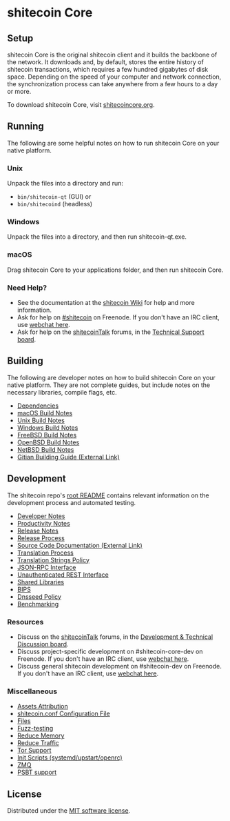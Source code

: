 shitecoin Core
=============

Setup
---------------------
shitecoin Core is the original shitecoin client and it builds the backbone of the network. It downloads and, by default, stores the entire history of shitecoin transactions, which requires a few hundred gigabytes of disk space. Depending on the speed of your computer and network connection, the synchronization process can take anywhere from a few hours to a day or more.

To download shitecoin Core, visit [shitecoincore.org](https://shitecoincore.org/en/download/).

Running
---------------------
The following are some helpful notes on how to run shitecoin Core on your native platform.

### Unix

Unpack the files into a directory and run:

- `bin/shitecoin-qt` (GUI) or
- `bin/shitecoind` (headless)

### Windows

Unpack the files into a directory, and then run shitecoin-qt.exe.

### macOS

Drag shitecoin Core to your applications folder, and then run shitecoin Core.

### Need Help?

* See the documentation at the [shitecoin Wiki](https://en.shitecoin.it/wiki/Main_Page)
for help and more information.
* Ask for help on [#shitecoin](https://webchat.freenode.net/#shitecoin) on Freenode. If you don't have an IRC client, use [webchat here](https://webchat.freenode.net/#shitecoin).
* Ask for help on the [shitecoinTalk](https://shitecointalk.org/) forums, in the [Technical Support board](https://shitecointalk.org/index.php?board=4.0).

Building
---------------------
The following are developer notes on how to build shitecoin Core on your native platform. They are not complete guides, but include notes on the necessary libraries, compile flags, etc.

- [Dependencies](dependencies.md)
- [macOS Build Notes](build-osx.md)
- [Unix Build Notes](build-unix.md)
- [Windows Build Notes](build-windows.md)
- [FreeBSD Build Notes](build-freebsd.md)
- [OpenBSD Build Notes](build-openbsd.md)
- [NetBSD Build Notes](build-netbsd.md)
- [Gitian Building Guide (External Link)](https://github.com/shitecoin-core/docs/blob/master/gitian-building.md)

Development
---------------------
The shitecoin repo's [root README](/README.md) contains relevant information on the development process and automated testing.

- [Developer Notes](developer-notes.md)
- [Productivity Notes](productivity.md)
- [Release Notes](release-notes.md)
- [Release Process](release-process.md)
- [Source Code Documentation (External Link)](https://doxygen.shitecoincore.org/)
- [Translation Process](translation_process.md)
- [Translation Strings Policy](translation_strings_policy.md)
- [JSON-RPC Interface](JSON-RPC-interface.md)
- [Unauthenticated REST Interface](REST-interface.md)
- [Shared Libraries](shared-libraries.md)
- [BIPS](bips.md)
- [Dnsseed Policy](dnsseed-policy.md)
- [Benchmarking](benchmarking.md)

### Resources
* Discuss on the [shitecoinTalk](https://shitecointalk.org/) forums, in the [Development & Technical Discussion board](https://shitecointalk.org/index.php?board=6.0).
* Discuss project-specific development on #shitecoin-core-dev on Freenode. If you don't have an IRC client, use [webchat here](https://webchat.freenode.net/#shitecoin-core-dev).
* Discuss general shitecoin development on #shitecoin-dev on Freenode. If you don't have an IRC client, use [webchat here](https://webchat.freenode.net/#shitecoin-dev).

### Miscellaneous
- [Assets Attribution](assets-attribution.md)
- [shitecoin.conf Configuration File](shitecoin-conf.md)
- [Files](files.md)
- [Fuzz-testing](fuzzing.md)
- [Reduce Memory](reduce-memory.md)
- [Reduce Traffic](reduce-traffic.md)
- [Tor Support](tor.md)
- [Init Scripts (systemd/upstart/openrc)](init.md)
- [ZMQ](zmq.md)
- [PSBT support](psbt.md)

License
---------------------
Distributed under the [MIT software license](/COPYING).
